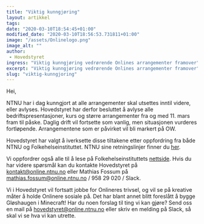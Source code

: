 ```yaml
---
title: "Viktig kunngjøring"
layout: artikkel
tags: 
date: "2020-03-10T18:54:45+01:00"
modified_date: "2020-03-10T18:56:53.731811+01:00"
image: "/assets/Onlinelogo.png"
image_alt: ""
author:
 - Hovedstyret
ingress: "Viktig kunngjøring vedrørende Onlines arrangementer framover"
excerpt: "Viktig kunngjøring vedrørende Onlines arrangementer framover"
slug: "viktig-kunngjoring"
---
```

Hei,

NTNU har i dag kunngjort at alle arrangementer skal utsettes inntil videre, eller avlyses. Hovedstyret har derfor besluttet å avlyse alle bedriftspresentasjoner, kurs og større arrangementer fra og med 11. mars fram til påske. Daglig drift vil fortsette som vanlig, men situasjonen vurderes fortløpende. Arrangementene som er påvirket vil bli markert på OW.

Hovedstyret har valgt å iverksette disse tiltakene etter oppfordring fra både NTNU og Folkehelseinstituttet. NTNU sine retningslinjer finner du [her](https://innsida.ntnu.no/wiki/-/wiki/Norsk/Koronaviruset+-+retningslinjer+og+r%C3%A5d+fra+NTNU). 

Vi oppfordrer også alle til å lese på Folkehelseinstituttets [nettside](https://helsenorge.no/sykdom/infeksjon-og-betennelse/sporsmal-og-svar-om-koronaviruset-og-sykdommen-covid-19). Hvis du har videre spørsmål kan du kontakte Hovedstyret på kontakt@online.ntnu.no eller Mathias Fossum på mathias.fossum@online.ntnu.no / 958 29 020 / Slack.

Vi i Hovedstyret vil fortsatt jobbe for Onlineres trivsel, og vil se på kreative måter å holde Onlinere sosiale på. Det har blant annet blitt foreslått å bygge Gløshaugen i Minecraft! Har du noen forslag til ting vi kan gjøre? Send oss en mail på hovedstyret@online.ntnu.no eller skriv en melding på Slack, så skal vi se hva vi kan utrette.